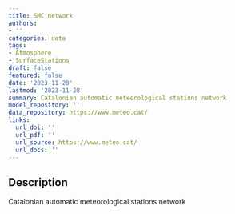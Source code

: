 ```yaml
---
title: SMC network
authors:
- ''
categories: data
tags:
- Atmosphere
- SurfaceStations
draft: false
featured: false
date: '2023-11-28'
lastmod: '2023-11-28'
summary: Catalonian automatic meteorological stations network
model_repository: ''
data_repository: https://www.meteo.cat/
links:
  url_doi: ''
  url_pdf: ''
  url_source: https://www.meteo.cat/
  url_docs: ''
---
```


## Description

Catalonian automatic meteorological stations network

